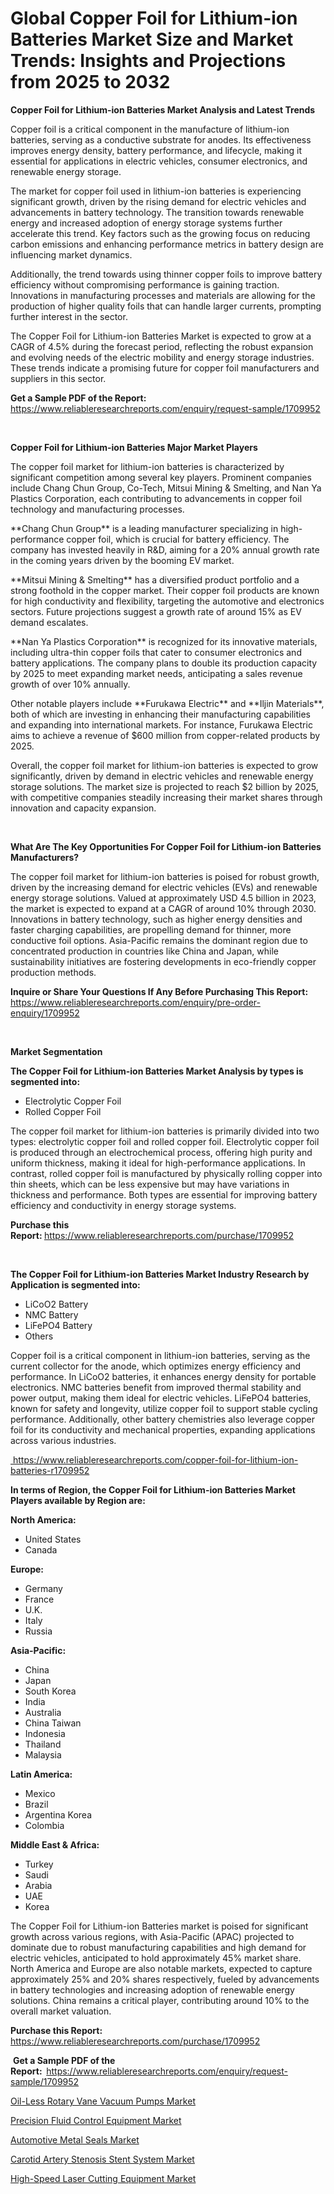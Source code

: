 <p><h1>Global Copper Foil for Lithium-ion Batteries Market Size and Market Trends: Insights and Projections from 2025 to 2032</h1></p><p><strong>Copper Foil for Lithium-ion Batteries Market Analysis and Latest Trends</strong></p>
<p><p>Copper foil is a critical component in the manufacture of lithium-ion batteries, serving as a conductive substrate for anodes. Its effectiveness improves energy density, battery performance, and lifecycle, making it essential for applications in electric vehicles, consumer electronics, and renewable energy storage.</p><p>The market for copper foil used in lithium-ion batteries is experiencing significant growth, driven by the rising demand for electric vehicles and advancements in battery technology. The transition towards renewable energy and increased adoption of energy storage systems further accelerate this trend. Key factors such as the growing focus on reducing carbon emissions and enhancing performance metrics in battery design are influencing market dynamics.</p><p>Additionally, the trend towards using thinner copper foils to improve battery efficiency without compromising performance is gaining traction. Innovations in manufacturing processes and materials are allowing for the production of higher quality foils that can handle larger currents, prompting further interest in the sector. </p><p>The Copper Foil for Lithium-ion Batteries Market is expected to grow at a CAGR of 4.5% during the forecast period, reflecting the robust expansion and evolving needs of the electric mobility and energy storage industries. These trends indicate a promising future for copper foil manufacturers and suppliers in this sector.</p></p>
<p><strong>Get a Sample PDF of the Report:&nbsp;</strong> <a href="https://www.reliableresearchreports.com/enquiry/request-sample/1709952?utm_campaign=9&utm_medium=2&utm_source=Github&utm_content=ia&utm_term=15022025&utm_id=copper-foil-for-lithium-ion-batteries">https://www.reliableresearchreports.com/enquiry/request-sample/1709952</a></p>
<p>&nbsp;</p>
<p><strong>Copper Foil for Lithium-ion Batteries Major Market Players</strong></p>
<p><p>The copper foil market for lithium-ion batteries is characterized by significant competition among several key players. Prominent companies include Chang Chun Group, Co-Tech, Mitsui Mining & Smelting, and Nan Ya Plastics Corporation, each contributing to advancements in copper foil technology and manufacturing processes.</p><p>**Chang Chun Group** is a leading manufacturer specializing in high-performance copper foil, which is crucial for battery efficiency. The company has invested heavily in R&D, aiming for a 20% annual growth rate in the coming years driven by the booming EV market.</p><p>**Mitsui Mining & Smelting** has a diversified product portfolio and a strong foothold in the copper market. Their copper foil products are known for high conductivity and flexibility, targeting the automotive and electronics sectors. Future projections suggest a growth rate of around 15% as EV demand escalates.</p><p>**Nan Ya Plastics Corporation** is recognized for its innovative materials, including ultra-thin copper foils that cater to consumer electronics and battery applications. The company plans to double its production capacity by 2025 to meet expanding market needs, anticipating a sales revenue growth of over 10% annually.</p><p>Other notable players include **Furukawa Electric** and **Iljin Materials**, both of which are investing in enhancing their manufacturing capabilities and expanding into international markets. For instance, Furukawa Electric aims to achieve a revenue of $600 million from copper-related products by 2025.</p><p>Overall, the copper foil market for lithium-ion batteries is expected to grow significantly, driven by demand in electric vehicles and renewable energy storage solutions. The market size is projected to reach $2 billion by 2025, with competitive companies steadily increasing their market shares through innovation and capacity expansion.</p></p>
<p>&nbsp;</p>
<p><strong>What Are The Key Opportunities For Copper Foil for Lithium-ion Batteries Manufacturers?</strong></p>
<p><p>The copper foil market for lithium-ion batteries is poised for robust growth, driven by the increasing demand for electric vehicles (EVs) and renewable energy storage solutions. Valued at approximately USD 4.5 billion in 2023, the market is expected to expand at a CAGR of around 10% through 2030. Innovations in battery technology, such as higher energy densities and faster charging capabilities, are propelling demand for thinner, more conductive foil options. Asia-Pacific remains the dominant region due to concentrated production in countries like China and Japan, while sustainability initiatives are fostering developments in eco-friendly copper production methods.</p></p>
<p><strong>Inquire or Share Your Questions If Any Before Purchasing This Report:</strong> <a href="https://www.reliableresearchreports.com/enquiry/pre-order-enquiry/1709952?utm_campaign=9&utm_medium=2&utm_source=Github&utm_content=ia&utm_term=15022025&utm_id=copper-foil-for-lithium-ion-batteries">https://www.reliableresearchreports.com/enquiry/pre-order-enquiry/1709952</a></p>
<p>&nbsp;</p>
<p><strong>Market Segmentation</strong></p>
<p><strong>The Copper Foil for Lithium-ion Batteries Market Analysis by types is segmented into:</strong></p>
<p><ul><li>Electrolytic Copper Foil</li><li>Rolled Copper Foil</li></ul></p>
<p><p>The copper foil market for lithium-ion batteries is primarily divided into two types: electrolytic copper foil and rolled copper foil. Electrolytic copper foil is produced through an electrochemical process, offering high purity and uniform thickness, making it ideal for high-performance applications. In contrast, rolled copper foil is manufactured by physically rolling copper into thin sheets, which can be less expensive but may have variations in thickness and performance. Both types are essential for improving battery efficiency and conductivity in energy storage systems.</p></p>
<p><strong>Purchase this Report:&nbsp;</strong><a href="https://www.reliableresearchreports.com/purchase/1709952?utm_campaign=9&utm_medium=2&utm_source=Github&utm_content=ia&utm_term=15022025&utm_id=copper-foil-for-lithium-ion-batteries">https://www.reliableresearchreports.com/purchase/1709952</a></p>
<p>&nbsp;</p>
<p><strong>The Copper Foil for Lithium-ion Batteries Market Industry Research by Application is segmented into:</strong></p>
<p><ul><li>LiCoO2 Battery</li><li>NMC Battery</li><li>LiFePO4 Battery</li><li>Others</li></ul></p>
<p><p>Copper foil is a critical component in lithium-ion batteries, serving as the current collector for the anode, which optimizes energy efficiency and performance. In LiCoO2 batteries, it enhances energy density for portable electronics. NMC batteries benefit from improved thermal stability and power output, making them ideal for electric vehicles. LiFePO4 batteries, known for safety and longevity, utilize copper foil to support stable cycling performance. Additionally, other battery chemistries also leverage copper foil for its conductivity and mechanical properties, expanding applications across various industries.</p></p>
<p><a href="https://www.reliableresearchreports.com/copper-foil-for-lithium-ion-batteries-r1709952?utm_campaign=9&utm_medium=2&utm_source=Github&utm_content=ia&utm_term=15022025&utm_id=copper-foil-for-lithium-ion-batteries">&nbsp;https://www.reliableresearchreports.com/copper-foil-for-lithium-ion-batteries-r1709952</a></p>
<p><strong>In terms of Region, the Copper Foil for Lithium-ion Batteries Market Players available by Region are:</strong></p>
<p>
    <p> <strong> North America: </strong>
        <ul>
            <li>United States</li>
            <li>Canada</li>
        </ul>
        </p> 
    <p> <strong> Europe: </strong>
        <ul>
            <li>Germany</li>
            <li>France</li>
            <li>U.K.</li>
            <li>Italy</li>
            <li>Russia</li>
        </ul>
        </p> 
    <p> <strong> Asia-Pacific: </strong>
        <ul>
            <li>China</li>
            <li>Japan</li>
            <li>South Korea</li>
            <li>India</li>
            <li>Australia</li>
            <li>China Taiwan</li>
            <li>Indonesia</li>
            <li>Thailand</li>
            <li>Malaysia</li>
        </ul>
        </p> 
    <p> <strong> Latin America: </strong>
        <ul>
            <li>Mexico</li>
            <li>Brazil</li>
            <li>Argentina Korea</li>
            <li>Colombia</li>
        </ul>
        </p> 
    <p> <strong> Middle East & Africa: </strong>
        <ul>
            <li>Turkey</li>
            <li>Saudi</li>
            <li>Arabia</li>
            <li>UAE</li>
            <li>Korea</li>
        </ul>
    </p>
    </p>
<p><p>The Copper Foil for Lithium-ion Batteries market is poised for significant growth across various regions, with Asia-Pacific (APAC) projected to dominate due to robust manufacturing capabilities and high demand for electric vehicles, anticipated to hold approximately 45% market share. North America and Europe are also notable markets, expected to capture approximately 25% and 20% shares respectively, fueled by advancements in battery technologies and increasing adoption of renewable energy solutions. China remains a critical player, contributing around 10% to the overall market valuation.</p></p>
<p><strong>Purchase this Report: </strong><a href="https://www.reliableresearchreports.com/purchase/1709952?utm_campaign=9&utm_medium=2&utm_source=Github&utm_content=ia&utm_term=15022025&utm_id=copper-foil-for-lithium-ion-batteries">https://www.reliableresearchreports.com/purchase/1709952</a></p>
<p>&nbsp;<strong>Get a Sample PDF of the Report:&nbsp;&nbsp;</strong><a href="https://www.reliableresearchreports.com/enquiry/request-sample/1709952?utm_campaign=9&utm_medium=2&utm_source=Github&utm_content=ia&utm_term=15022025&utm_id=copper-foil-for-lithium-ion-batteries">https://www.reliableresearchreports.com/enquiry/request-sample/1709952</a></p>
<p><strong></strong></p>
<p><p><a href="https://github.com/buqjavesora/Market-Research-Report-List-1/blob/main/oil-less-rotary-vane-vacuum-pumps-market.md?utm_campaign=9&utm_medium=2&utm_source=Github&utm_content=ia&utm_term=15022025&utm_id=copper-foil-for-lithium-ion-batteries">Oil-Less Rotary Vane Vacuum Pumps Market</a></p><p><a href="https://github.com/iwciasylvya/Market-Research-Report-List-1/blob/main/precision-fluid-control-equipment-market.md?utm_campaign=9&utm_medium=2&utm_source=Github&utm_content=ia&utm_term=15022025&utm_id=copper-foil-for-lithium-ion-batteries">Precision Fluid Control Equipment Market</a></p><p><a href="https://github.com/jamastodola515/Market-Research-Report-List-1/blob/main/automotive-metal-seals-market.md?utm_campaign=9&utm_medium=2&utm_source=Github&utm_content=ia&utm_term=15022025&utm_id=copper-foil-for-lithium-ion-batteries">Automotive Metal Seals Market</a></p><p><a href="https://github.com/organophelia8282/Market-Research-Report-List-1/blob/main/carotid-artery-stenosis-stent-system-market.md?utm_campaign=9&utm_medium=2&utm_source=Github&utm_content=ia&utm_term=15022025&utm_id=copper-foil-for-lithium-ion-batteries">Carotid Artery Stenosis Stent System Market</a></p><p><a href="https://github.com/savannabyun726/Market-Research-Report-List-1/blob/main/high-speed-laser-cutting-equipment-market.md?utm_campaign=9&utm_medium=2&utm_source=Github&utm_content=ia&utm_term=15022025&utm_id=copper-foil-for-lithium-ion-batteries">High-Speed Laser Cutting Equipment Market</a></p></p>